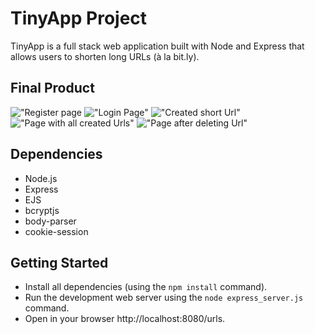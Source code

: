 # TinyApp Project

TinyApp is a full stack web application built with Node and Express that allows users to shorten long URLs (à la bit.ly).

## Final Product

!["Register page](https://github.com/anna-flytis/tinyapp/master/docs/register.png)
!["Login Page"](https://github.com/anna-flytis/tinyapp/master/docs/log-in.png)
!["Created short Url"](https://github.com/anna-flytis/tinyapp/master/docs/created-tinyUrl.png)
!["Page with all created Urls"](https://github.com/anna-flytis/tinyapp/master/docs/page-myUrls.png)
!["Page after deleting Url"](https://github.com/anna-flytis/tinyapp/master/docs/deleted-url.png)

## Dependencies

- Node.js
- Express
- EJS
- bcryptjs
- body-parser
- cookie-session

## Getting Started

- Install all dependencies (using the `npm install` command).
- Run the development web server using the `node express_server.js` command.
- Open in your browser http://localhost:8080/urls.
